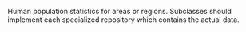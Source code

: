Human population statistics for areas or regions. Subclasses should implement each specialized repository which contains the actual data.
